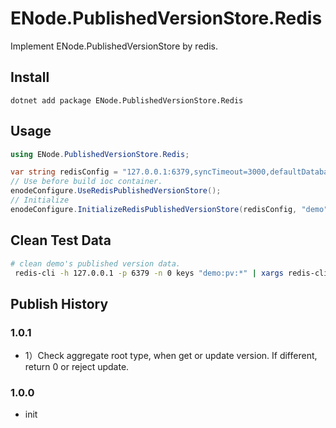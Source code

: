 # ENode.PublishedVersionStore.Redis
Implement ENode.PublishedVersionStore by redis.

## Install

```
dotnet add package ENode.PublishedVersionStore.Redis
```

## Usage

```csharp
using ENode.PublishedVersionStore.Redis;

var string redisConfig = "127.0.0.1:6379,syncTimeout=3000,defaultDatabase=0,name=demo,allowAdmin=false";
// Use before build ioc container.
enodeConfigure.UseRedisPublishedVersionStore();
// Initialize
enodeConfigure.InitializeRedisPublishedVersionStore(redisConfig, "demo");

```

## Clean Test Data
```sh
# clean demo's published version data.
 redis-cli -h 127.0.0.1 -p 6379 -n 0 keys "demo:pv:*" | xargs redis-cli -h 127.0.0.1 -p 6379 -n 0 del
```

## Publish History

### 1.0.1

- 1）Check aggregate root type, when get or update version. If different, return 0 or reject update.

### 1.0.0

- init
